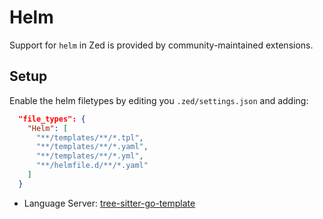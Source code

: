 # Helm

Support for `helm` in Zed is provided by community-maintained extensions.

## Setup

Enable the helm filetypes by editing you `.zed/settings.json` and adding:

```json
  "file_types": {
    "Helm": [
      "**/templates/**/*.tpl",
      "**/templates/**/*.yaml",
      "**/templates/**/*.yml",
      "**/helmfile.d/**/*.yaml"
    ]
  }
```

- Language Server: [tree-sitter-go-template](https://github.com/ngalaiko/tree-sitter-go-template/tree/master)
